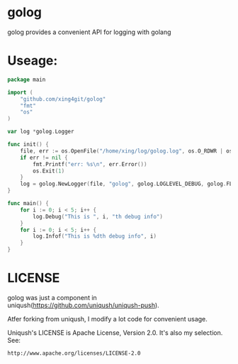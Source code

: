 golog
=====

golog provides a convenient API for logging with golang


Useage:
======

```go
package main

import (
	"github.com/xing4git/golog"
	"fmt"
	"os"
)

var log *golog.Logger

func init() {
	file, err := os.OpenFile("/home/xing/log/golog.log", os.O_RDWR | os.O_APPEND | os.O_CREATE, 0664)
	if err != nil {
		fmt.Printf("err: %s\n", err.Error())
		os.Exit(1)
	}
	log = golog.NewLogger(file, "golog", golog.LOGLEVEL_DEBUG, golog.FLAG_LstdFlags | golog.FLAG_Lshortfile)
}

func main() {
	for i := 0; i < 5; i++ {
		log.Debug("This is ", i, "th debug info")
	}
	for i := 0; i < 5; i++ {
		log.Infof("This is %dth debug info", i)
	}
}

```


LICENSE
=======

golog was just a component in uniqush(https://github.com/uniqush/uniqush-push).

Atfer forking from uniqush, I modify a lot code for convenient usage.

Uniqush's LICENSE is Apache License, Version 2.0. It's also my selection. See:

	http://www.apache.org/licenses/LICENSE-2.0